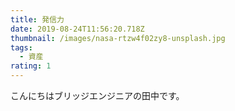 ```yaml
---
title: 発信力
date: 2019-08-24T11:56:20.718Z
thumbnail: /images/nasa-rtzw4f02zy8-unsplash.jpg
tags:
  - 資産
rating: 1
---
```

こんにちはブリッジエンジニアの田中です。
